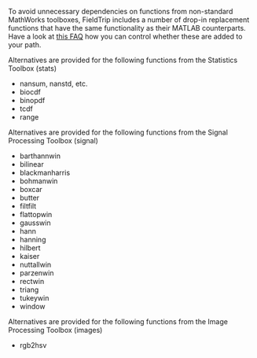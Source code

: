 To avoid unnecessary dependencies on functions from non-standard MathWorks toolboxes, FieldTrip includes a number of drop-in replacement functions that have the same functionality as their MATLAB counterparts. Have a look at [this FAQ](/faq/can_i_prevent_external_toolboxes_from_being_added_to_my_matlab_path) how you can control whether these are added to your path.

Alternatives are provided for the following functions from the Statistics Toolbox (stats)

- nansum, nanstd, etc.
- biocdf
- binopdf
- tcdf
- range

Alternatives are provided for the following functions from the Signal Processing Toolbox (signal)

- barthannwin
- bilinear
- blackmanharris
- bohmanwin
- boxcar
- butter
- filtfilt
- flattopwin
- gausswin
- hann
- hanning
- hilbert
- kaiser
- nuttallwin
- parzenwin
- rectwin
- triang
- tukeywin
- window

Alternatives are provided for the following functions from the Image Processing Toolbox (images)

- rgb2hsv
